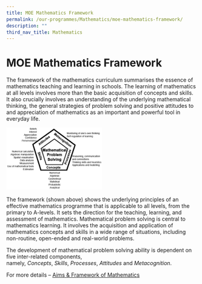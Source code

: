 ```yaml
---
title: MOE Mathematics Framework
permalink: /our-programmes/Mathematics/moe-mathematics-framework/
description: ""
third_nav_title: Mathematics
---
```

# **MOE Mathematics Framework**

The framework of the mathematics curriculum summarises the essence of mathematics teaching and learning in schools. The learning of mathematics at all levels involves more than the basic acquisition of concepts and skills. It also crucially involves an understanding of the underlying mathematical thinking, the general strategies of problem solving and positive attitudes to and appreciation of mathematics as an important and powerful tool in everyday life.

<img src="/images/mathematics-framework.png" 
     style="width:50%">

The framework (shown above) shows the underlying principles of an effective mathematics programme that is applicable to all levels, from the primary to A-levels. It sets the direction for the teaching, learning, and assessment of mathematics. Mathematical problem solving is central to mathematics learning. It involves the acquisition and application of mathematics concepts and skills in a wide range of situations, including non-routine, open-ended and real-world problems.

The development of mathematical problem solving ability is dependent on five inter-related components, namely, _Concepts_, _Skills_, _Processes_, _Attitudes_ and _Metacognition_.

For more details – [Aims & Framework of Mathematics](/files/MOE-Math-Framework.pdf)